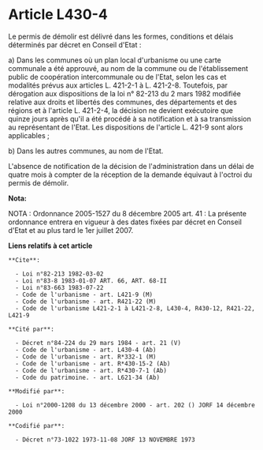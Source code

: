 # Article L430-4

Le permis de démolir est délivré dans les formes, conditions et délais déterminés par décret en Conseil d'Etat :

a) Dans les communes où un plan local d'urbanisme ou une carte communale a été approuvé, au nom de la commune ou de
l'établissement public de coopération intercommunale ou de l'Etat, selon les cas et modalités prévus aux articles L. 421-2-1
à L. 421-2-8. Toutefois, par dérogation aux dispositions de la loi n° 82-213 du 2 mars 1982 modifiée relative aux droits et
libertés des communes, des départements et des régions et à l'article L. 421-2-4, la décision ne devient exécutoire que
quinze jours après qu'il a été procédé à sa notification et à sa transmission au représentant de l'Etat. Les dispositions de
l'article L. 421-9 sont alors applicables ;

b) Dans les autres communes, au nom de l'Etat.

L'absence de notification de la décision de l'administration dans un délai de quatre mois à compter de la réception de la
demande équivaut à l'octroi du permis de démolir.

**Nota:**

NOTA : Ordonnance 2005-1527 du 8 décembre 2005 art. 41 : La présente ordonnance entrera en vigueur à des dates fixées par
décret en Conseil d'Etat et au plus tard le 1er juillet 2007.

**Liens relatifs à cet article**

	**Cite**:

	  - Loi n°82-213 1982-03-02
	  - Loi n°83-8 1983-01-07 ART. 66, ART. 68-II
	  - Loi n°83-663 1983-07-22
	  - Code de l'urbanisme - art. L421-9 (M)
	  - Code de l'urbanisme - art. R421-22 (M)
	  - Code de l'urbanisme L421-2-1 à L421-2-8, L430-4, R430-12, R421-22, L421-9

	**Cité par**:

	  - Décret n°84-224 du 29 mars 1984 - art. 21 (V)
	  - Code de l'urbanisme - art. L430-4 (Ab)
	  - Code de l'urbanisme - art. R*332-1 (M)
	  - Code de l'urbanisme - art. R*430-15-2 (Ab)
	  - Code de l'urbanisme - art. R*430-7-1 (Ab)
	  - Code du patrimoine. - art. L621-34 (Ab)

	**Modifié par**:

	  - Loi n°2000-1208 du 13 décembre 2000 - art. 202 () JORF 14 décembre 2000

	**Codifié par**:

	  - Décret n°73-1022 1973-11-08 JORF 13 NOVEMBRE 1973
